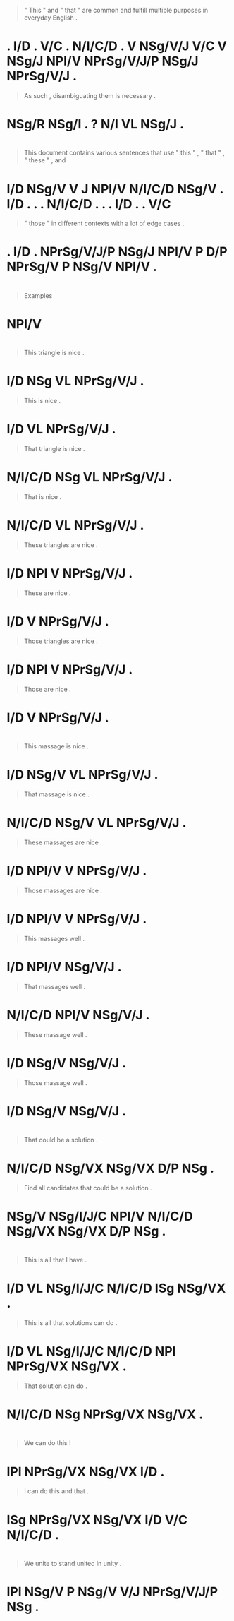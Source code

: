 > " This " and " that    " are common  and fulfill multiple purposes in          everyday English   .
# . I/D  . V/C . N/I/C/D . V   NSg/V/J V/C V       NSg/J    NPl/V    NPrSg/V/J/P NSg/J    NPrSg/V/J .
> As    such  , disambiguating them is necessary .
# NSg/R NSg/I . ?              N/I  VL NSg/J     .
>
#
> This document contains various sentences that    use   " this " , " that    " , " these " , and
# I/D  NSg/V    V        J       NPl/V     N/I/C/D NSg/V . I/D  . . . N/I/C/D . . . I/D   . . V/C
> " those " in          different contexts with a   lot     of edge  cases .
# . I/D   . NPrSg/V/J/P NSg/J     NPl/V    P    D/P NPrSg/V P  NSg/V NPl/V .
>
#
> Examples
# NPl/V
>
#
> This triangle is nice      .
# I/D  NSg      VL NPrSg/V/J .
> This is nice      .
# I/D  VL NPrSg/V/J .
> That    triangle is nice      .
# N/I/C/D NSg      VL NPrSg/V/J .
> That    is nice      .
# N/I/C/D VL NPrSg/V/J .
> These triangles are nice      .
# I/D   NPl       V   NPrSg/V/J .
> These are nice      .
# I/D   V   NPrSg/V/J .
> Those triangles are nice      .
# I/D   NPl       V   NPrSg/V/J .
> Those are nice      .
# I/D   V   NPrSg/V/J .
>
#
> This massage is nice      .
# I/D  NSg/V   VL NPrSg/V/J .
> That    massage is nice      .
# N/I/C/D NSg/V   VL NPrSg/V/J .
> These massages are nice      .
# I/D   NPl/V    V   NPrSg/V/J .
> Those massages are nice      .
# I/D   NPl/V    V   NPrSg/V/J .
> This massages well    .
# I/D  NPl/V    NSg/V/J .
> That    massages well    .
# N/I/C/D NPl/V    NSg/V/J .
> These massage well    .
# I/D   NSg/V   NSg/V/J .
> Those massage well    .
# I/D   NSg/V   NSg/V/J .
>
#
> That    could  be     a   solution .
# N/I/C/D NSg/VX NSg/VX D/P NSg      .
> Find  all       candidates that    could  be     a   solution .
# NSg/V NSg/I/J/C NPl/V      N/I/C/D NSg/VX NSg/VX D/P NSg      .
>
#
> This is all       that    I   have   .
# I/D  VL NSg/I/J/C N/I/C/D ISg NSg/VX .
> This is all       that    solutions can      do     .
# I/D  VL NSg/I/J/C N/I/C/D NPl       NPrSg/VX NSg/VX .
> That    solution can      do     .
# N/I/C/D NSg      NPrSg/VX NSg/VX .
>
#
> We  can      do     this !
# IPl NPrSg/VX NSg/VX I/D  .
> I   can      do     this and that    .
# ISg NPrSg/VX NSg/VX I/D  V/C N/I/C/D .
>
#
> We  unite to stand united in          unity .
# IPl NSg/V P  NSg/V V/J    NPrSg/V/J/P NSg   .
